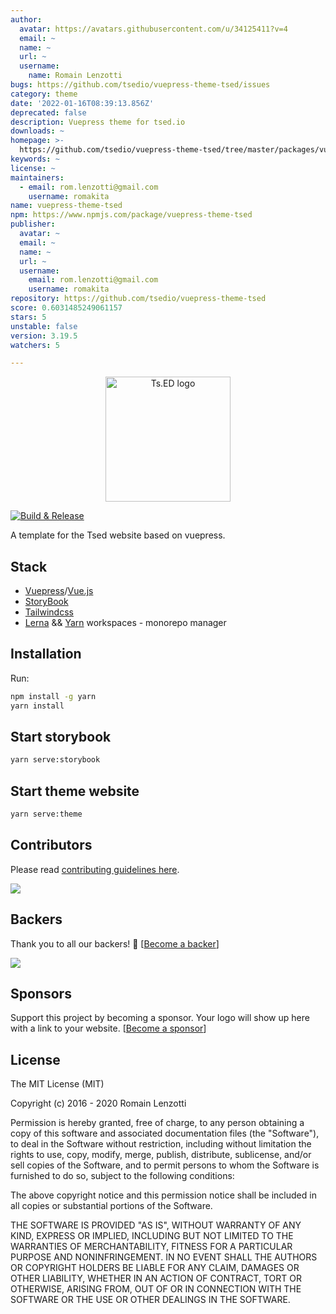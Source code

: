 ```yaml
---
author:
  avatar: https://avatars.githubusercontent.com/u/34125411?v=4
  email: ~
  name: ~
  url: ~
  username:
    name: Romain Lenzotti
bugs: https://github.com/tsedio/vuepress-theme-tsed/issues
category: theme
date: '2022-01-16T08:39:13.856Z'
deprecated: false
description: Vuepress theme for tsed.io
downloads: ~
homepage: >-
  https://github.com/tsedio/vuepress-theme-tsed/tree/master/packages/vuepress-theme-tsed
keywords: ~
license: ~
maintainers:
  - email: rom.lenzotti@gmail.com
    username: romakita
name: vuepress-theme-tsed
npm: https://www.npmjs.com/package/vuepress-theme-tsed
publisher:
  avatar: ~
  email: ~
  name: ~
  url: ~
  username:
    email: rom.lenzotti@gmail.com
    username: romakita
repository: https://github.com/tsedio/vuepress-theme-tsed
score: 0.6031485249061157
stars: 5
unstable: false
version: 3.19.5
watchers: 5

---
```


<p style="text-align: center" align="center">
 <a href="https://tsed.io" target="_blank"><img src="https://tsed.io/tsed-og.png" width="200" alt="Ts.ED logo"/></a>
</p>

[![Build & Release](https://github.com/tsedio/vuepress-theme-tsed/workflows/Build%20&%20Release/badge.svg?branch=master)](https://github.com/tsedio/vuepress-theme-tsed/actions?query=workflow%3A%22Build+%26+Release%22)

A template for the Tsed website based on vuepress.

## Stack

- [Vuepress](https://vuepress.vuejs.org/)/[Vue.js](https://vuejs.org/)
- [StoryBook](https://storybook.js.org/)
- [Tailwindcss](https://tailwindcss.com/)
- [Lerna](https://github.com/lerna/lerna) && [Yarn](https://yarnpkg.com/) workspaces - monorepo manager

## Installation

Run:
```bash
npm install -g yarn
yarn install
```

## Start storybook

```sh
yarn serve:storybook
```

## Start theme website

```sh
yarn serve:theme
```

## Contributors
Please read [contributing guidelines here](./CONTRIBUTING.md).

<a href="https://github.com/tsedio/tsed/graphs/contributors"><img src="https://opencollective.com/tsed/contributors.svg?width=890" /></a>


## Backers

Thank you to all our backers! 🙏 [[Become a backer](https://opencollective.com/tsed#backer)]

<a href="https://opencollective.com/tsed#backers" target="_blank"><img src="https://opencollective.com/tsed/tiers/backer.svg?width=890"></a>


## Sponsors

Support this project by becoming a sponsor. Your logo will show up here with a link to your website. [[Become a sponsor](https://opencollective.com/tsed#sponsor)]

## License

The MIT License (MIT)

Copyright (c) 2016 - 2020 Romain Lenzotti

Permission is hereby granted, free of charge, to any person obtaining a copy of this software and associated documentation files (the "Software"), to deal in the Software without restriction, including without limitation the rights to use, copy, modify, merge, publish, distribute, sublicense, and/or sell copies of the Software, and to permit persons to whom the Software is furnished to do so, subject to the following conditions:

The above copyright notice and this permission notice shall be included in all copies or substantial portions of the Software.

THE SOFTWARE IS PROVIDED "AS IS", WITHOUT WARRANTY OF ANY KIND, EXPRESS OR IMPLIED, INCLUDING BUT NOT LIMITED TO THE WARRANTIES OF MERCHANTABILITY, FITNESS FOR A PARTICULAR PURPOSE AND NONINFRINGEMENT. IN NO EVENT SHALL THE AUTHORS OR COPYRIGHT HOLDERS BE LIABLE FOR ANY CLAIM, DAMAGES OR OTHER LIABILITY, WHETHER IN AN ACTION OF CONTRACT, TORT OR OTHERWISE, ARISING FROM, OUT OF OR IN CONNECTION WITH THE SOFTWARE OR THE USE OR OTHER DEALINGS IN THE SOFTWARE.
